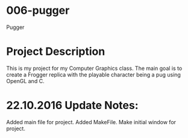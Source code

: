 # 006-pugger
Pugger

# Project Description
This is my project for my Computer Graphics class.
The main goal is to create a Frogger replica with the playable character being a pug using OpenGL and C.

# 22.10.2016 Update Notes:
Added main file for project.
Added MakeFile.
Make initial window for project.
